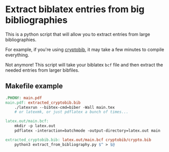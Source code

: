 # Extract biblatex entries from big bibliographies

This is a python script that will allow you to extract entries from large bibliographies.

For example, if you're using [cryptobib][cryptobib], it may take a few minutes to compile everything.

Not anymore! This script will take your biblatex `bcf` file and then extract the needed entries from larger bibfiles.


## Makefile example

```Makefile
.PHONY: main.pdf
main.pdf: extracted_cryptobib.bib
	./latexrun --bibtex-cmd=biber -Wall main.tex
	# or latexmk, or just pdflatex a bunch of times...

latex.out/main.bcf:
	mkdir -p latex.out
	pdflatex -interaction=batchmode -output-directory=latex.out main

extracted_cryptobib.bib: latex.out/main.bcf cryptobib/crypto.bib
	python3 extract_from_bibliography.py $^ > $@
```

[cryptobib]: https://cryptobib.di.ens.fr
